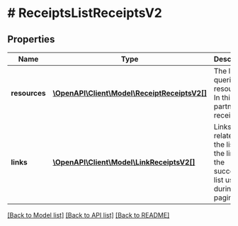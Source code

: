 # # ReceiptsListReceiptsV2

## Properties

Name | Type | Description | Notes
------------ | ------------- | ------------- | -------------
**resources** | [**\OpenAPI\Client\Model\ReceiptReceiptsV2[]**](ReceiptReceiptsV2.md) | The list of queried resources. In this case partner receipts. | [optional]
**links** | [**\OpenAPI\Client\Model\LinkReceiptsV2[]**](LinkReceiptsV2.md) | Links related to the list. E.g. the link to the successive list used during paging. | [optional]

[[Back to Model list]](../../README.md#models) [[Back to API list]](../../README.md#endpoints) [[Back to README]](../../README.md)
